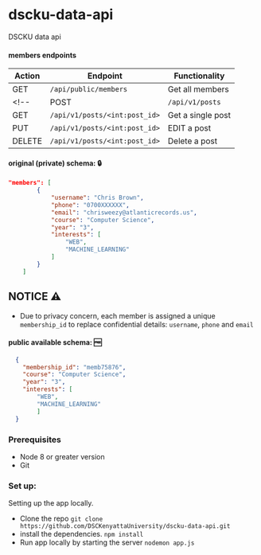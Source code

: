 # dscku-data-api
DSCKU data api

#### members endpoints
| Action| Endpoint | Functionality | 
|----------|----------|---------------|
| GET | `/api/public/members`  | Get all members|
<!-- | POST | `/api/v1/posts`  | add a post|
| GET | `/api/v1/posts/<int:post_id>`  | Get a single post|
| PUT | `/api/v1/posts/<int:post_id>`  | EDIT a post|
| DELETE | `/api/v1/posts/<int:post_id>`  | Delete a post| -->

#### original (private) schema: 🔒
```json
"members": [
        {
            "username": "Chris Brown",
            "phone": "0700XXXXXX",
            "email": "chrisweezy@atlanticrecords.us",
            "course": "Computer Science",
            "year": "3",
            "interests": [
                "WEB",
                "MACHINE_LEARNING"
            ]
        }
    ]
```
## NOTICE ⚠️
- Due to privacy concern, each member is assigned a unique `membership_id` to replace confidential details:  `username`, `phone` and `email`
#### public available schema: 🆓
```json
  {
    "membership_id": "memb75876",
    "course": "Computer Science",
    "year": "3",
    "interests": [
        "WEB",
        "MACHINE_LEARNING"
        ]
  }
```

### Prerequisites
- Node 8 or greater version
- Git

### Set up:
Setting up the app locally.
- Clone the repo
`git clone https://github.com/DSCKenyattaUniversity/dscku-data-api.git`
- install the dependencies.
`npm install`
- Run app locally by starting the server
`nodemon app.js`
